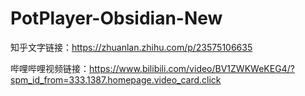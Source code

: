 # PotPlayer-Obsidian-New

知乎文字链接：https://zhuanlan.zhihu.com/p/23575106635

哔哩哔哩视频链接：https://www.bilibili.com/video/BV1ZWKWeKEG4/?spm_id_from=333.1387.homepage.video_card.click
